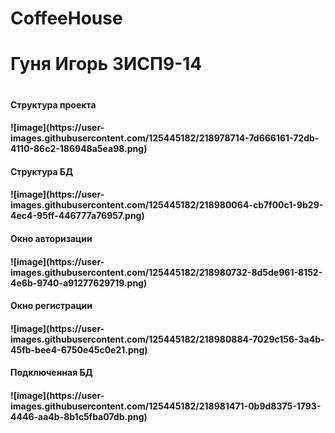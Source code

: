 # CoffeeHouse
<h1>Гуня Игорь 3ИСП9-14<h1/>

  <h4>Структура проекта<h4/>
  ![image](https://user-images.githubusercontent.com/125445182/218978714-7d666161-72db-4110-86c2-186948a5ea98.png)

  <h4>Структура БД<h4/>
  ![image](https://user-images.githubusercontent.com/125445182/218980064-cb7f00c1-9b29-4ec4-95ff-446777a76957.png)

  <h4>Окно авторизации<h4/> 
  ![image](https://user-images.githubusercontent.com/125445182/218980732-8d5de961-8152-4e6b-9740-a91277629719.png)

  <h4>Окно регистрации<h4/> 
  ![image](https://user-images.githubusercontent.com/125445182/218980884-7029c156-3a4b-45fb-bee4-6750e45c0e21.png)

  <h4>Подключенная БД<h4/>
  ![image](https://user-images.githubusercontent.com/125445182/218981471-0b9d8375-1793-4446-aa4b-8b1c5fba07db.png)

